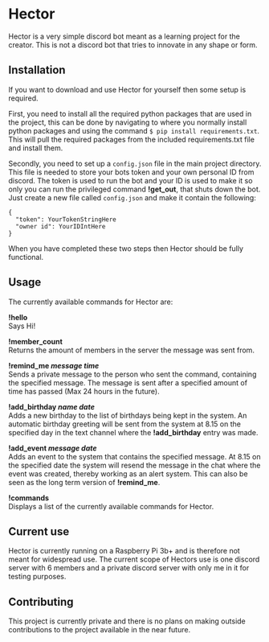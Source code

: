 # Hector
Hector is a very simple discord bot meant as a learning project for the creator. This is not a discord bot that tries to
innovate in any shape or form.

## Installation
If you want to download and use Hector for yourself then some setup is required.  

First, you need to install all the required python packages that are used in the project, this can be done by navigating to where you normally install python packages and using the command ```$ pip install requirements.txt```. This will pull the required packages from the included requirements.txt file and install them.

Secondly, you need to set up a ```config.json``` file in the main project directory. This file is needed to store your bots token and your own personal ID from discord. The token is used to run the bot and your ID is used to make it so only you can run the privileged command <b>!get_out</b>, that shuts down the bot. Just create a new file called ```config.json``` and make it contain the following:
```
{
  "token": YourTokenStringHere
  "owner id": YourIDIntHere
}
```
When you have completed these two steps then Hector should be fully functional. 
## Usage
The currently available commands for Hector are:  

<b>!hello</b>  
Says Hi!

<b>!member_count</b>  
Returns the amount of members in the server the message was sent from.

<b>!remind_me <em>message time</em></b>  
Sends a private message to the person who sent the command, containing the specified message. The message is sent after a specified
amount of time has passed (Max 24 hours in the future).

<b>!add_birthday <em>name date</em></b>  
Adds a new birthday to the list of birthdays being kept in the system. An automatic birthday greeting will be sent from the system at 8.15 on the specified day in the text channel where the <b>!add_birthday</b> entry was made.

<b>!add_event <em>message date</em></b>  
Adds an event to the system that contains the specified message. At 8.15 on the specified date the system will resend the message in the chat where the event was created, thereby working as an alert system. This can also be seen as the long term version of 
<b>!remind_me</b>.

<b>!commands</b>  
Displays a list of the currently available commands for Hector. 

## Current use


Hector is currently running on a Raspberry Pi 3b+ and is therefore not meant for widespread use. The current scope of Hectors use
is one discord server with 6 members and a private discord server with only me in it for testing purposes.

## Contributing
This project is currently private and there is no plans on making outside contributions to the project available in the near future.

